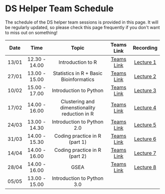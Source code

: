 # DS Helper Team Schedule

The schedule of the DS helper team sessions is provided in this page. It will be regularly updated, so please check this page frequently if you don't want to miss out on something!


Date|Time| Topic | Teams Link | Recording |
:---:|:---:|:---:|:---:|:---:|
13/01|12.30 - 14.00| Introduction to R | [Teams Link](https://teams.microsoft.com/l/meetup-join/19%3ameeting_NTM1YjQyMDAtODU3NS00ODk1LThmYWUtMjA2ZGYwZDU2ZDlj%40thread.v2/0?context=%7b%22Tid%22%3a%222b897507-ee8c-4575-830b-4f8267c3d307%22%2c%22Oid%22%3a%2259f6bab9-038b-4d99-ba0a-7617d7a16f65%22%7d)| [Lecture 1](https://web.microsoftstream.com/video/27ef6099-5bce-46a1-a3d4-bbffb6ba18bd)
27/01| 13.00 - 15.00 |Statistics in R + Basic Bioinformatics | [Teams Link](https://teams.microsoft.com/l/meetup-join/19%3ameeting_YTZjOGM1ODctMjYxZi00ZDA2LTk5YjEtOTI3MjdiM2E0YTYx%40thread.v2/0?context=%7b%22Tid%22%3a%222b897507-ee8c-4575-830b-4f8267c3d307%22%2c%22Oid%22%3a%2259f6bab9-038b-4d99-ba0a-7617d7a16f65%22%7d)| [Lecture 2](https://web.microsoftstream.com/video/8f874600-30dd-4afd-8f49-5db9fabb1989) |
10/02 | 15.00 - 17.00 | Introduction to Python | [Teams Link](https://teams.microsoft.com/l/meetup-join/19%3ameeting_NDE5NDE2ZGUtM2VkOS00YWQyLTllNzMtY2FhZjJiZDFlN2Vh%40thread.v2/0?context=%7b%22Tid%22%3a%222b897507-ee8c-4575-830b-4f8267c3d307%22%2c%22Oid%22%3a%2259f6bab9-038b-4d99-ba0a-7617d7a16f65%22%7d) | [Lecture 3](https://web.microsoftstream.com/video/22107f8d-fb70-4be9-9c22-0ab7468f9496)
17/02 | 14.00 - 16.00 |  Clustering and dimenstionality reduction in R | [Teams Link](https://teams.microsoft.com/l/meetup-join/19%3ameeting_OWIyODY1ODUtY2ZhNi00MjNkLWE5OWItYzAyZTc2ZWNhNDk2%40thread.v2/0?context=%7b%22Tid%22%3a%222b897507-ee8c-4575-830b-4f8267c3d307%22%2c%22Oid%22%3a%2259f6bab9-038b-4d99-ba0a-7617d7a16f65%22%7d) | [Lecture 4](https://web.microsoftstream.com/video/3849a208-15f9-4f30-8801-7b1afed08cdd?list=user&userId=59f6bab9-038b-4d99-ba0a-7617d7a16f65)
24/03 | 13.00 - 14.30 | Introduction to Python 2.0 | [Teams Link](https://teams.microsoft.com/l/meetup-join/19%3ameeting_YWE3NmRmYjktNTBjZi00YzYyLWE4NDMtYWUwODBkNWE0MDZm%40thread.v2/0?context=%7b%22Tid%22%3a%222b897507-ee8c-4575-830b-4f8267c3d307%22%2c%22Oid%22%3a%2259f6bab9-038b-4d99-ba0a-7617d7a16f65%22%7d) | [Lecture 5](https://web.microsoftstream.com/video/4065a0fc-651c-4598-b7e8-265c9997d859)
31/03 | 14.00 - 15.30 | Coding practice in R (part 1)| [Teams Link](https://teams.microsoft.com/l/meetup-join/19%3ameeting_Yzg2OTJjM2QtY2Y4OS00ZTM1LTk2MGYtZWY3ZmNlYWQ1N2Ni%40thread.v2/0?context=%7b%22Tid%22%3a%222b897507-ee8c-4575-830b-4f8267c3d307%22%2c%22Oid%22%3a%2259f6bab9-038b-4d99-ba0a-7617d7a16f65%22%7d) | [Lecture 6](https://imperiallondon-my.sharepoint.com/:v:/r/personal/vg816_ic_ac_uk/Documents/Recordings/DS%20Helper%20Team_%20R%20practice%20(Part%201)%20_%20Jing%20and%20Alvaro-20210331_140523-Meeting%20Recording.mp4?csf=1&web=1&e=15la6e)
14/04 | 14.00 - 16.00 | Coding practice in R (part 2)| [Teams Link](https://teams.microsoft.com/l/meetup-join/19%3ameeting_MTFjOGQ0NDQtNjEwOS00NjY5LWJiM2QtNzc3MzZmNDg1NzU5%40thread.v2/0?context=%7b%22Tid%22%3a%222b897507-ee8c-4575-830b-4f8267c3d307%22%2c%22Oid%22%3a%2259f6bab9-038b-4d99-ba0a-7617d7a16f65%22%7d) | [Lecture 7](https://imperiallondon-my.sharepoint.com/:v:/r/personal/vg816_ic_ac_uk/Documents/Recordings/DS%20Helper%20team_%20R%20Practice%20(Part%202)%20_%20Jing%20and%20Alvaro-20210414_140649-Meeting%20Recording.mp4?csf=1&web=1&e=ZQOfxU)
28/04 | 14.00 - 16.00 | GSEA | [Teams Link](https://teams.microsoft.com/l/meetup-join/19%3ameeting_Y2QyNWY0NzUtZTJhNi00NTE3LWFhNjUtNWM2YmQ4YTc3Zjc0%40thread.v2/0?context=%7b%22Tid%22%3a%222b897507-ee8c-4575-830b-4f8267c3d307%22%2c%22Oid%22%3a%2259f6bab9-038b-4d99-ba0a-7617d7a16f65%22%7d) | [Lecture 8](https://imperiallondon-my.sharepoint.com/:v:/g/personal/vg816_ic_ac_uk/EdeMELpeMBJEnHfURIxm70kBMSZn3A8pJRlQ6LVlnM8hhQ)
05/05 | 13.00 - 15.00 | Introduction to Python 3.0| 
